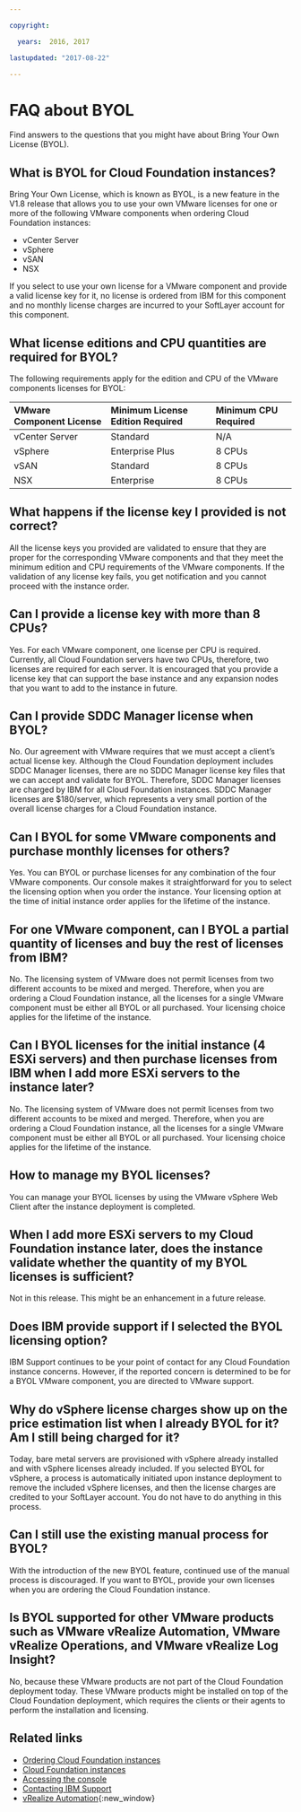 ```yaml
---

copyright:

  years:  2016, 2017

lastupdated: "2017-08-22"

---
```


# FAQ about BYOL

Find answers to the questions that you might have about Bring Your Own License (BYOL).

## What is BYOL for Cloud Foundation instances?

Bring Your Own License, which is known as BYOL, is a new feature in the V1.8 release that allows you to use your own VMware licenses for one or more of the following VMware components when ordering Cloud Foundation instances:
* vCenter Server
* vSphere
* vSAN
* NSX

If you select to use your own license for a VMware component and provide a valid license key for it, no license is ordered from IBM for this component and no monthly license charges are incurred to your SoftLayer account for this component.

## What license editions and CPU quantities are required for BYOL?

The following requirements apply for the edition and CPU of the VMware components licenses for BYOL:

  | VMware Component License        | Minimum License Edition Required       | Minimum CPU Required
  |:-------------  |:-------------  |:-------|
  | vCenter Server | Standard | N/A |
  | vSphere | Enterprise Plus | 8 CPUs |
  | vSAN | Standard | 8 CPUs |
  | NSX | Enterprise | 8 CPUs |

## What happens if the license key I provided is not correct?

All the license keys you provided are validated to ensure that they are proper for the corresponding VMware components and that they meet the minimum edition and CPU requirements of the VMware components. If the validation of any license key fails, you get notification and you cannot proceed with the instance order.

## Can I provide a license key with more than 8 CPUs?

Yes. For each VMware component, one license per CPU is required. Currently, all Cloud Foundation servers have two CPUs, therefore, two licenses are required for each server. It is encouraged that you provide a license key that can support the base instance and any expansion nodes that you want to add to the instance in future.

## Can I provide SDDC Manager license when BYOL?

No. Our agreement with VMware requires that we must accept a client’s actual license key. Although the Cloud Foundation deployment includes SDDC Manager licenses, there are no SDDC Manager license key files that we can accept and validate for BYOL. Therefore, SDDC Manager licenses are charged by IBM for all Cloud Foundation instances.  SDDC Manager licenses are $180/server, which represents a very small portion of the overall license charges for a Cloud Foundation instance.

## Can I BYOL for some VMware components and purchase monthly licenses for others?

Yes. You can BYOL or purchase licenses for any combination of the four VMware components. Our console makes it straightforward for you to select the licensing option when you order the instance. Your licensing option at the time of initial instance order applies for the lifetime of the instance.

## For one VMware component, can I BYOL a partial quantity of licenses and buy the rest of licenses from IBM?

No. The licensing system of VMware does not permit licenses from two different accounts to be mixed and merged. Therefore, when you are ordering a Cloud Foundation instance, all the licenses for a single VMware component must be either all BYOL or all purchased. Your licensing choice applies for the lifetime of the instance.

## Can I BYOL licenses for the initial instance (4 ESXi servers) and then purchase licenses from IBM when I add more ESXi servers to the instance later?

No. The licensing system of VMware does not permit licenses from two different accounts to be mixed and merged. Therefore, when you are ordering a Cloud Foundation instance, all the licenses for a single VMware component must be either all BYOL or all purchased. Your licensing choice applies for the lifetime of the instance.

## How to manage my BYOL licenses?

You can manage your BYOL licenses by using the VMware vSphere Web Client after the instance deployment is completed.

## When I add more ESXi servers to my Cloud Foundation instance later, does the instance validate whether the quantity of my BYOL licenses is sufficient?

Not in this release. This might be an enhancement in a future release.

## Does IBM provide support if I selected the BYOL licensing option?

IBM Support continues to be your point of contact for any Cloud Foundation instance concerns. However, if the reported concern is determined to be for a BYOL VMware component, you are directed to VMware support.

## Why do vSphere license charges show up on the price estimation list when I already BYOL for it? Am I still being charged for it?

Today, bare metal servers are provisioned with vSphere already installed and with vSphere licenses already included. If you selected BYOL for vSphere, a process is automatically initiated upon instance deployment to remove the included vSphere licenses, and then the license charges are credited to your SoftLayer account. You do not have to do anything in this process.

## Can I still use the existing manual process for BYOL?

With the introduction of the new BYOL feature, continued use of the manual process is discouraged. If you want to BYOL, provide your own licenses when you are ordering the Cloud Foundation instance.

## Is BYOL supported for other VMware products such as VMware vRealize Automation, VMware vRealize Operations, and VMware vRealize Log Insight?

No, because these VMware products are not part of the Cloud Foundation deployment today. These VMware products might be installed on top of the Cloud Foundation deployment, which requires the clients or their agents to perform the installation and licensing.

## Related links

* [Ordering Cloud Foundation instances](../sddc/sd_orderinginstance.html)
* [Cloud Foundation instances](../sddc/sd_cloudfoundationoverview.html)
* [Accessing the console](loginmethod.html)
* [Contacting IBM Support](trbl_support.html)
* [vRealize Automation](https://www.ibm.com/devops/method/content/architecture/virtCloudFoundationPlatform/vRealizeAutomation){:new_window}
